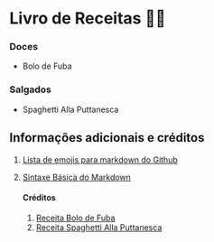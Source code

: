 # Livro de Receitas :man_cook:

### Doces
- Bolo de Fuba


### Salgados
- Spaghetti Alla Puttanesca


## Informações adicionais e créditos
1. [Lista de emojis para markdown do Github](https://gist.github.com/rxaviers/7360908#file-gistfile1-md)
2. [Sintaxe Básica do  Markdown](https://www.markdownguide.org/basic-syntax/)

    #### Créditos
      1. [Receita Bolo de Fuba](https://www.tudogostoso.com.br/receita/9254-bolo-de-fuba.html) 
      2. [Receita Spaghetti Alla Puttanesca](https://www.tudogostoso.com.br/receita/188237-spaghetti-alla-puttanesca.html)